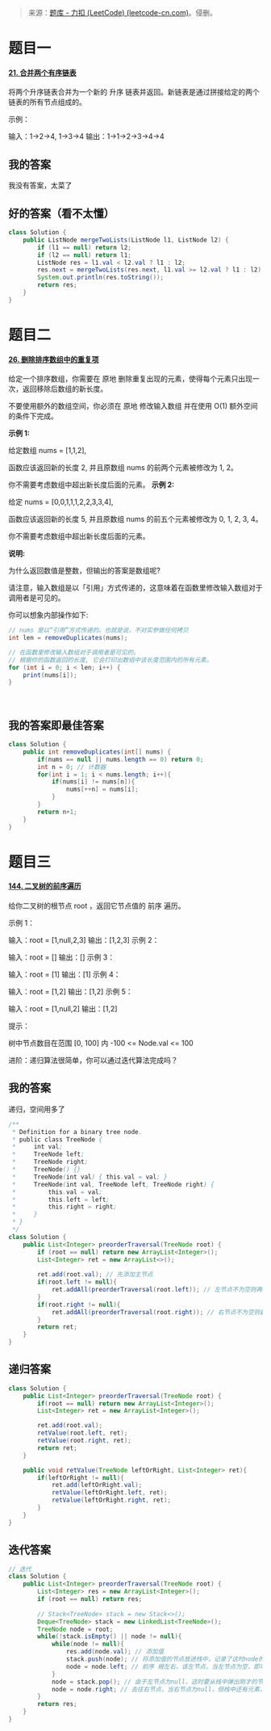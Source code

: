 > 来源：[题库 - 力扣 (LeetCode) (leetcode-cn.com)](https://leetcode-cn.com/problems/)。侵删。

# 题目一

#### [21. 合并两个有序链表](https://leetcode-cn.com/problems/merge-two-sorted-lists/)

将两个升序链表合并为一个新的 升序 链表并返回。新链表是通过拼接给定的两个链表的所有节点组成的。 

示例：

输入：1->2->4, 1->3->4
输出：1->1->2->3->4->4



## 我的答案

我没有答案，太菜了





## 好的答案（看不太懂）

```java
class Solution {
    public ListNode mergeTwoLists(ListNode l1, ListNode l2) {
        if (l1 == null) return l2;
        if (l2 == null) return l1;
        ListNode res = l1.val < l2.val ? l1 : l2;
        res.next = mergeTwoLists(res.next, l1.val >= l2.val ? l1 : l2);
        System.out.println(res.toString());
        return res;
    }
}
```



# 题目二

#### [26. 删除排序数组中的重复项](https://leetcode-cn.com/problems/remove-duplicates-from-sorted-array/)

给定一个排序数组，你需要在 原地 删除重复出现的元素，使得每个元素只出现一次，返回移除后数组的新长度。

不要使用额外的数组空间，你必须在 原地 修改输入数组 并在使用 O(1) 额外空间的条件下完成。

 

**示例 1:**

给定数组 nums = [1,1,2], 

函数应该返回新的长度 2, 并且原数组 nums 的前两个元素被修改为 1, 2。 

你不需要考虑数组中超出新长度后面的元素。
**示例 2:**

给定 nums = [0,0,1,1,1,2,2,3,3,4],

函数应该返回新的长度 5, 并且原数组 nums 的前五个元素被修改为 0, 1, 2, 3, 4。

你不需要考虑数组中超出新长度后面的元素。


**说明:**

为什么返回数值是整数，但输出的答案是数组呢?

请注意，输入数组是以「引用」方式传递的，这意味着在函数里修改输入数组对于调用者是可见的。

你可以想象内部操作如下:

```java
// nums 是以“引用”方式传递的。也就是说，不对实参做任何拷贝
int len = removeDuplicates(nums);

// 在函数里修改输入数组对于调用者是可见的。
// 根据你的函数返回的长度, 它会打印出数组中该长度范围内的所有元素。
for (int i = 0; i < len; i++) {
    print(nums[i]);
}
```



​	

## 我的答案即最佳答案

```java
class Solution {
    public int removeDuplicates(int[] nums) {
        if(nums == null || nums.length == 0) return 0;
        int n = 0; // 计数器
        for(int i = 1; i < nums.length; i++){
            if(nums[i] != nums[n]){
                nums[++n] = nums[i]; 
            }
        }
        return n+1;
    }
}
```



# 题目三

#### [144. 二叉树的前序遍历](https://leetcode-cn.com/problems/binary-tree-preorder-traversal/)

给你二叉树的根节点 root ，返回它节点值的 前序 遍历。

 

示例 1：


输入：root = [1,null,2,3]
输出：[1,2,3]
示例 2：

输入：root = []
输出：[]
示例 3：

输入：root = [1]
输出：[1]
示例 4：


输入：root = [1,2]
输出：[1,2]
示例 5：


输入：root = [1,null,2]
输出：[1,2]


提示：

树中节点数目在范围 [0, 100] 内
-100 <= Node.val <= 100


进阶：递归算法很简单，你可以通过迭代算法完成吗？



## 我的答案

递归，空间用多了

```java
/**
 * Definition for a binary tree node.
 * public class TreeNode {
 *     int val;
 *     TreeNode left;
 *     TreeNode right;
 *     TreeNode() {}
 *     TreeNode(int val) { this.val = val; }
 *     TreeNode(int val, TreeNode left, TreeNode right) {
 *         this.val = val;
 *         this.left = left;
 *         this.right = right;
 *     }
 * }
 */
class Solution {
    public List<Integer> preorderTraversal(TreeNode root) {
        if (root == null) return new ArrayList<Integer>();
        List<Integer> ret = new ArrayList<>();
        
        ret.add(root.val); // 先添加主节点
        if(root.left != null){
            ret.addAll(preorderTraversal(root.left)); // 左节点不为空则再去左节点
        }
        if(root.right != null){
            ret.addAll(preorderTraversal(root.right)); // 右节点不为空则最后再访问右节点
        }
        return ret;
    }
}
```





## 递归答案

```java
class Solution {
    public List<Integer> preorderTraversal(TreeNode root) {
        if(root == null) return new ArrayList<Integer>();
        List<Integer> ret = new ArrayList<Integer>();

        ret.add(root.val);
        retValue(root.left, ret);
        retValue(root.right, ret);
        return ret;
    }

    public void retValue(TreeNode leftOrRight, List<Integer> ret){
        if(leftOrRight != null){
            ret.add(leftOrRight.val);
            retValue(leftOrRight.left, ret);
            retValue(leftOrRight.right, ret);
        }
    }
}
```





## 迭代答案

```java
// 迭代
class Solution {
    public List<Integer> preorderTraversal(TreeNode root) {
        List<Integer> res = new ArrayList<Integer>();
        if (root == null) return res;
        
        // Stack<TreeNode> stack = new Stack<>();
        Deque<TreeNode> stack = new LinkedList<TreeNode>();
        TreeNode node = root;
        while(!stack.isEmpty() || node != null){
            while(node != null){
                res.add(node.val); // 添加值
                stack.push(node); // 将添加值的节点放进栈中，记录了这时node的状态
                node = node.left; // 前序 根左右，该左节点，当左节点为空，即可跳出这层循环，当下面的右节点
            }
            node = stack.pop(); // 由于左节点为null，这时要从栈中弹出刚才的节点，才能去往右节点
            node = node.right; // 去往右节点，当右节点为null，但栈中还有元素，还是会执行pop()直到栈为空
        }
        return res;
    }
}
```

